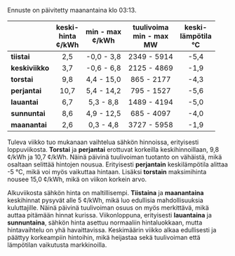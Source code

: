 Ennuste on päivitetty maanantaina klo 03:13.

|               | keski-<br>hinta<br>¢/kWh | min - max<br>¢/kWh | tuulivoima<br>min - max<br>MW | keski-<br>lämpötila<br>°C |
|:-------------|:----------------:|:----------------:|:-------------:|:-------------:|
| **tiistai**  | 2,5              | -0,0 - 3,8       | 2349 - 5914   | -5,4          |
| **keskiviikko** | 3,7              | -0,6 - 6,8       | 2125 - 4869   | -1,9          |
| **torstai**  | 9,8              | 4,4 - 15,0       | 865 - 2177    | -4,3          |
| **perjantai** | 10,7             | 5,4 - 14,2       | 795 - 1527    | -5,6          |
| **lauantai** | 6,7              | 5,3 - 8,8        | 1489 - 4194   | -5,0          |
| **sunnuntai** | 8,6              | 4,9 - 12,5       | 685 - 4097    | -4,0          |
| **maanantai** | 2,6              | 0,3 - 4,8        | 3727 - 5958   | -1,9          |

Tuleva viikko tuo mukanaan vaihtelua sähkön hinnoissa, erityisesti loppuviikosta. **Torstai** ja **perjantai** erottuvat korkeilla keskihinnoillaan, 9,8 ¢/kWh ja 10,7 ¢/kWh. Näinä päivinä tuulivoiman tuotanto on vähäistä, mikä osaltaan selittää hintojen nousua. Erityisesti **perjantain** keskilämpötila alittaa -5 °C, mikä voi myös vaikuttaa hintaan. Lisäksi **torstain** maksimihinta nousee 15,0 ¢/kWh, mikä on viikon korkein arvo.

Alkuviikosta sähkön hinta on maltillisempi. **Tiistaina** ja **maanantaina** keskihinnat pysyvät alle 5 ¢/kWh, mikä luo edullisia mahdollisuuksia kuluttajille. Näinä päivinä tuulivoiman osuus on myös merkittävä, mikä auttaa pitämään hinnat kurissa. Viikonloppuna, erityisesti **lauantaina** ja **sunnuntaina**, sähkön hinta asettuu normaaliin hintaluokkaan, mutta hintavaihtelu on yhä havaittavissa. Keskimäärin viikko alkaa edullisesti ja päättyy korkeampiin hintoihin, mikä heijastaa sekä tuulivoiman että lämpötilan vaikutusta markkinoilla.